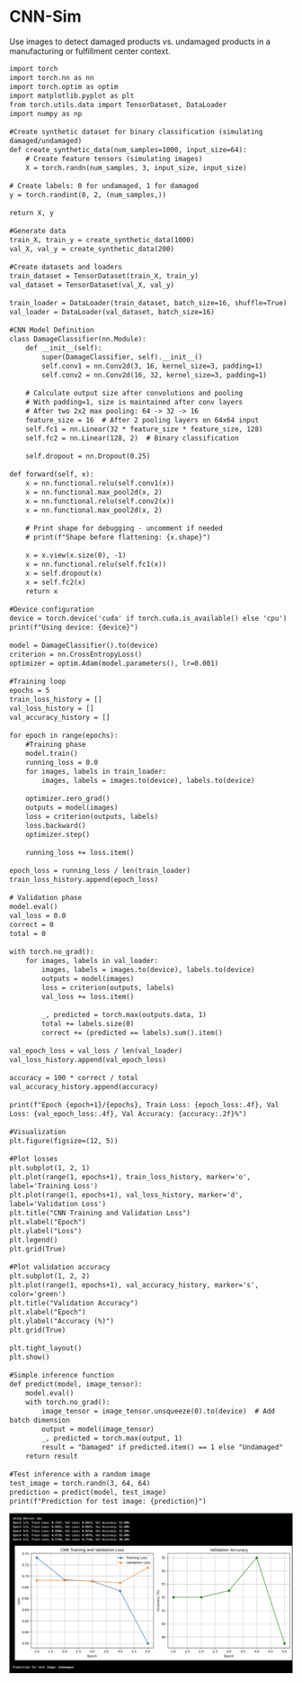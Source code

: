 # CNN-Sim
Use images to detect damaged products vs. undamaged products in a manufacturing or fulfillment center context.


    import torch
    import torch.nn as nn
    import torch.optim as optim
    import matplotlib.pyplot as plt
    from torch.utils.data import TensorDataset, DataLoader
    import numpy as np

    #Create synthetic dataset for binary classification (simulating damaged/undamaged)
    def create_synthetic_data(num_samples=1000, input_size=64):
        # Create feature tensors (simulating images)
        X = torch.randn(num_samples, 3, input_size, input_size)
    
    # Create labels: 0 for undamaged, 1 for damaged
    y = torch.randint(0, 2, (num_samples,))
    
    return X, y

    #Generate data
    train_X, train_y = create_synthetic_data(1000)
    val_X, val_y = create_synthetic_data(200)
    
    #Create datasets and loaders
    train_dataset = TensorDataset(train_X, train_y)
    val_dataset = TensorDataset(val_X, val_y)
    
    train_loader = DataLoader(train_dataset, batch_size=16, shuffle=True)
    val_loader = DataLoader(val_dataset, batch_size=16)
    
    #CNN Model Definition
    class DamageClassifier(nn.Module):
        def __init__(self):
            super(DamageClassifier, self).__init__()
            self.conv1 = nn.Conv2d(3, 16, kernel_size=3, padding=1)
            self.conv2 = nn.Conv2d(16, 32, kernel_size=3, padding=1)
        
        # Calculate output size after convolutions and pooling
        # With padding=1, size is maintained after conv layers
        # After two 2x2 max pooling: 64 -> 32 -> 16
        feature_size = 16  # After 2 pooling layers on 64x64 input
        self.fc1 = nn.Linear(32 * feature_size * feature_size, 128)
        self.fc2 = nn.Linear(128, 2)  # Binary classification
        
        self.dropout = nn.Dropout(0.25)
    
    def forward(self, x):
        x = nn.functional.relu(self.conv1(x))
        x = nn.functional.max_pool2d(x, 2)
        x = nn.functional.relu(self.conv2(x))
        x = nn.functional.max_pool2d(x, 2)
        
        # Print shape for debugging - uncomment if needed
        # print(f"Shape before flattening: {x.shape}")
        
        x = x.view(x.size(0), -1)
        x = nn.functional.relu(self.fc1(x))
        x = self.dropout(x)
        x = self.fc2(x)
        return x

    #Device configuration
    device = torch.device('cuda' if torch.cuda.is_available() else 'cpu')
    print(f"Using device: {device}")
    
    model = DamageClassifier().to(device)
    criterion = nn.CrossEntropyLoss()
    optimizer = optim.Adam(model.parameters(), lr=0.001)
    
    #Training loop
    epochs = 5
    train_loss_history = []
    val_loss_history = []
    val_accuracy_history = []
    
    for epoch in range(epochs):
        #Training phase
        model.train()
        running_loss = 0.0
        for images, labels in train_loader:
            images, labels = images.to(device), labels.to(device)
        
        optimizer.zero_grad()
        outputs = model(images)
        loss = criterion(outputs, labels)
        loss.backward()
        optimizer.step()
        
        running_loss += loss.item()
    
    epoch_loss = running_loss / len(train_loader)
    train_loss_history.append(epoch_loss)
    
    # Validation phase
    model.eval()
    val_loss = 0.0
    correct = 0
    total = 0
    
    with torch.no_grad():
        for images, labels in val_loader:
            images, labels = images.to(device), labels.to(device)
            outputs = model(images)
            loss = criterion(outputs, labels)
            val_loss += loss.item()
            
            _, predicted = torch.max(outputs.data, 1)
            total += labels.size(0)
            correct += (predicted == labels).sum().item()
    
    val_epoch_loss = val_loss / len(val_loader)
    val_loss_history.append(val_epoch_loss)
    
    accuracy = 100 * correct / total
    val_accuracy_history.append(accuracy)
    
    print(f"Epoch {epoch+1}/{epochs}, Train Loss: {epoch_loss:.4f}, Val Loss: {val_epoch_loss:.4f}, Val Accuracy: {accuracy:.2f}%")

    #Visualization
    plt.figure(figsize=(12, 5))
    
    #Plot losses
    plt.subplot(1, 2, 1)
    plt.plot(range(1, epochs+1), train_loss_history, marker='o', label='Training Loss')
    plt.plot(range(1, epochs+1), val_loss_history, marker='d', label='Validation Loss')
    plt.title("CNN Training and Validation Loss")
    plt.xlabel("Epoch")
    plt.ylabel("Loss")
    plt.legend()
    plt.grid(True)
    
    #Plot validation accuracy
    plt.subplot(1, 2, 2)
    plt.plot(range(1, epochs+1), val_accuracy_history, marker='s', color='green')
    plt.title("Validation Accuracy")
    plt.xlabel("Epoch")
    plt.ylabel("Accuracy (%)")
    plt.grid(True)
    
    plt.tight_layout()
    plt.show()
    
    #Simple inference function
    def predict(model, image_tensor):
        model.eval()
        with torch.no_grad():
            image_tensor = image_tensor.unsqueeze(0).to(device)  # Add batch dimension
            output = model(image_tensor)
            _, predicted = torch.max(output, 1)
            result = "Damaged" if predicted.item() == 1 else "Undamaged"
        return result

    #Test inference with a random image
    test_image = torch.randn(3, 64, 64)
    prediction = predict(model, test_image)
    print(f"Prediction for test image: {prediction}")

![Plotly Visualization: Simulated Regression](CNN.png)
